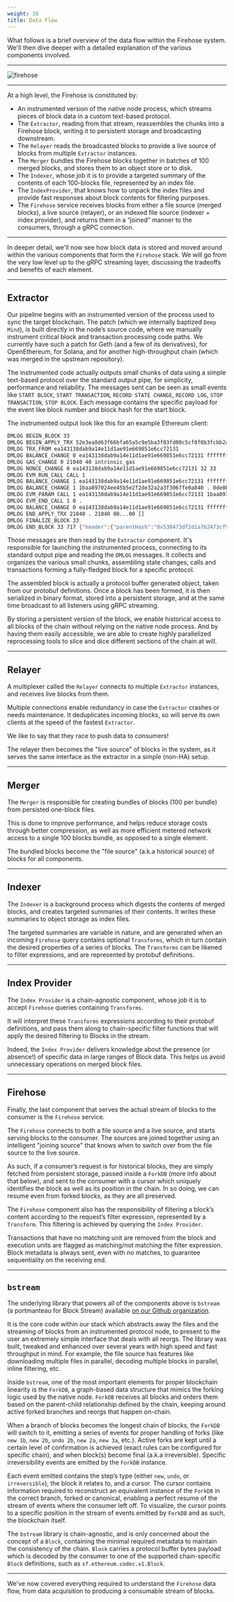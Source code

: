 ```yaml
---
weight: 30
title: Data Flow
---
```


What follows is a brief overview of the data flow within the Firehose system. We'll then dive deeper 
with a detailed explanation of the various components involved.

---

![firehose](/drawings/firehose-architecture.svg)

---

At a high level, the Firehose is constituted by:

- An instrumented version of the native node process, which streams pieces of block data in a custom text-based protocol.
- The `Extractor`, reading from that stream, reassembles the chunks into a Firehose block, writing it to persistent storage and broadcasting downstream.
- The `Relayer` reads the broadcasted blocks to provide a live source of blocks from multiple `Extractor` instances.
- The `Merger` bundles the Firehose blocks together in batches of 100 merged blocks, and stores them to an object store or to disk.
- The `Indexer`, whose job it is to provide a targeted summary of the contents of each 100-blocks file, represented by an index file.
- The `IndexProvider`, that knows how to unpack the index files and provide fast responses about block contents for filtering purposes.
- The `Firehose` service receives blocks from either a file source (merged blocks), a live source (relayer), or an 
indexed file source (indexer + index provider), and returns them in a “joined” manner to the consumers, through a gRPC connection.

---

In deeper detail, we'll now see how block data is stored and moved around within the various components 
that form the `Firehose` stack. We will go from the very low level up to the gRPC streaming layer, 
discussing the tradeoffs and benefits of each element.

---

## Extractor

Our pipeline begins with an instrumented version of the process used to sync the target blockchain. 
The patch (which we internally baptized `Deep Mind`), is built directly in the node’s source code, where we manually 
instrument critical block and transaction processing code paths. We currently have such a patch for 
Geth (and a few of its derivatives), for OpenEthereum, for Solana, and for another high-throughput chain 
(which was merged in the upstream repository).

The instrumented code actually outputs small chunks of data using a simple text-based protocol over the standard 
output pipe, for simplicity, performance and reliability. The messages sent can be seen as small events like 
`START BLOCK`, `START TRANSACTION`, `RECORD STATE CHANGE`, `RECORD LOG`, `STOP TRANSACTION`, `STOP BLOCK`. 
Each message contains the specific payload for the event like block number and block hash for the start block.

The instrumented output look like this for an example Ethereum client:

```sh
DMLOG BEGIN_BLOCK 33
DMLOG BEGIN_APPLY_TRX 52e3ea8d63f66bfa65a5c9e5ba3f03fd80c5cf8f0b3fcbb2aa2ddb8328825141 1baa897024ee45b5e2f2de32a2a3f3067fe0a840 0de0b6b3a7640000 0bfa f219f658459a2533c5a5c918d95ba1e761fc84e6d35991a45ed8c5204bb5a61a 43ff7909bb4049c77bd72750d74498cfa3032c859e2cc0864d744876aeba3221 21040 01 32 .
DMLOG TRX_FROM ea143138dab9a14e11d1ae91e669851e6cc72131
DMLOG BALANCE_CHANGE 0 ea143138dab9a14e11d1ae91e669851e6cc72131 ffffffffffffffffffffffffffffffffffffffffffffffd65ddbe509d1bbf1 ffffffffffff        ffffffffffffffffffffffffffffffffffd65ddbe509d169c1 gas_buy
DMLOG GAS_CHANGE 0 21040 40 intrinsic_gas
DMLOG NONCE_CHANGE 0 ea143138dab9a14e11d1ae91e669851e6cc72131 32 33
DMLOG EVM_RUN_CALL CALL 1
DMLOG BALANCE_CHANGE 1 ea143138dab9a14e11d1ae91e669851e6cc72131 ffffffffffffffffffffffffffffffffffffffffffffffd65ddbe509d169c1 ffffffffffffffffffffffffffffffffffffffffffffffc87d2531626d69c1 transfer
DMLOG BALANCE_CHANGE 1 1baa897024ee45b5e2f2de32a2a3f3067fe0a840 . 0de0b6b3a7640000 transfer
DMLOG EVM_PARAM CALL 1 ea143138dab9a14e11d1ae91e669851e6cc72131 1baa897024ee45b5e2f2de32a2a3f3067fe0a840 0de0b6b3a7640000 40 .
DMLOG EVM_END_CALL 1 0 .
DMLOG BALANCE_CHANGE 0 ea143138dab9a14e11d1ae91e669851e6cc72131 ffffffffffffffffffffffffffffffffffffffffffffffc87d2531626d69c1 ffffffffffffffffffffffffffffffffffffffffffffffc87d2531626dbbf1 reward_transaction_fee
DMLOG END_APPLY_TRX 21040 . 21040 00...00 []
DMLOG FINALIZE_BLOCK 33
DMLOG END_BLOCK 33 717 {"header":{"parentHash":"0x538473df2d1a762473cf9f8f6c69e6526e3030f4c2450c8fa5f0df8ab18bf156","sha3Uncles":"0x1dcc4de8dec75d7aab85b567b6ccd41ad312451b948a7413f0a142fd40d49347","miner":"0x0000000000000000000000000000000000000000","stateRoot":"0xf7293dc5f7d868e03da71aa8ce8cf70cfe4e481ede1e8c37dabb723192acebb5","transactionsRoot":"0x8b89cee82fae3c1b51dccc5aa2d50d127ce265ed2de753000452f125b2921050","receiptsRoot":"0xa5d9213276fa6b513343456f2cad9c9dae28d7cd1c58df338695b747cb70327d","logsBloom":"0x00...00","difficulty":"0x2","number":"0x21","gasLimit":"0x59a5380","gasUsed":"0x5230","timestamp":"0x5ddfd179","extraData":"0xd983010908846765746888676f312e31332e318664617277696e000000000000e584572f63ccfbda7a871f6ad0bab9473001cb60597fa7693b7c103c0607d5ef3705d84f79e0a4cc9186c65f573b5b6e98011b3c26df20c368f99bcd7ab6d1d601","mixHash":"0x0000000000000000000000000000000000000000000000000000000000000000","nonce":"0x0000000000000000","hash":"0x38daac54143e832715197781503b5a6e8068065cc273b64f65ea10d1ec5ee41d"},"uncles":[]}
```

Those messages are then read by the `Extractor` component. It's responsible for launching the instrumented process, 
connecting to its standard output pipe and reading the `DMLOG` messages. It collects and organizes the various 
small chunks, assembling state changes, calls and transactions forming a fully-fledged block for a specific protocol. 

The assembled block is actually a protocol buffer generated object, taken from our protobuf definitions. 
Once a block has been formed, it is then serialized in binary format, stored into a persistent storage, and 
at the same time broadcast to all listeners using gRPC streaming. 

By storing a persistent version of the block, we enable historical access to all blocks of the chain without 
relying on the native node process. And by having them easily accessible, we are able to create highly parallelized 
reprocessing tools to slice and dice different sections of the chain at will.

---

## Relayer

A multiplexer called the `Relayer` connects to multiple `Extractor` instances, and receives live blocks from them.

Multiple connections enable redundancy in case the `Extractor` crashes or needs maintenance.
It deduplicates incoming blocks, so will serve its own clients at the speed of the fastest `Extractor`.

We like to say that they race to push data to consumers!

The relayer then becomes the "live source" of blocks in the system, as it serves the same interface as the extractor in a simple (non-HA) setup.

---

## Merger

The `Merger` is responsible for creating bundles of blocks (100 per bundle) from persisted one-block files. 

This is done to improve performance, and helps reduce storage costs through better compression, as well as more 
efficient metered network access to a single 100 blocks bundle, as opposed to a single element. 

The bundled blocks become the "file source" (a.k.a historical source) of blocks for all components.

---

## Indexer

The `Indexer` is a background process which digests the contents of merged blocks, and creates targeted summaries 
of their contents. It writes these summaries to object storage as index files.

The targeted summaries are variable in nature, and are generated when an incoming `Firehose` query contains optional
`Transforms`, which in turn contain the desired properties of a series of blocks. The `Transforms` can be likened to 
filter expressions, and are represented by protobuf definitions.

---

## Index Provider

The `Index Provider` is a chain-agnostic component, whose job it is to accept `Firehose` queries containing `Transforms`.

It will interpret these `Transforms` expressions according to their protobuf definitions, and pass them along 
to chain-specific filter functions that will apply the desired filtering to Blocks in the stream.

Indeed, the `Index Provider` delivers knowledge about the presence (or absence!) of specific data in large ranges
of Block data. This helps us avoid unnecessary operations on merged block files.

---

## Firehose

Finally, the last component that serves the actual stream of blocks to the consumer is the `Firehose` service. 

The `Firehose` connects to both a file source and a live source, and starts serving blocks to the consumer. 
The sources are joined together using an intelligent "joining source" that knows when to switch over from the file source 
to the live source. 

As such, if a consumer’s request is for historical blocks, they are simply fetched from persistent storage, 
passed inside a `ForkDB` (more info about that below), and sent to the consumer with a cursor which uniquely identifies 
the block as well as its position in the chain. In so doing, we can resume even from forked blocks, as they are all preserved.

The `Firehose` component also has the responsibility of filtering a block’s content according to the request’s 
filter expression, represented by a `Transform`. This filtering is achieved by querying the `Index Provider`.

Transactions that have no matching unit are removed from the block and execution units are flagged as matching/not 
matching the filter expression. Block metadata is always sent, even with no matches, to guarantee sequentiality 
on the receiving end.

---

## `bstream`

The underlying library that powers all of the components above is `bstream` (a portmanteau for Block Stream) 
available [on our Github organization](https://github.com/dfuse-io/bstream/blob/develop/README.md). 

It is the core code within our stack which abstracts away the files and the streaming of blocks from 
an instrumented protocol node, to present to the user an extremely simple interface that deals with all reorgs. 
The library was built, tweaked and enhanced over several years with high speed and fast throughput in mind. 
For example, the file source has features like downloading multiple files in parallel, decoding multiple blocks in 
parallel, inline filtering, etc.

Inside `bstream`, one of the most important elements for proper blockchain linearity is the `ForkDB`, a graph-based 
data structure that mimics the forking logic used by the native node. `ForkDB` receives all blocks and orders them 
based on the parent-child relationship defined by the chain, keeping around active forked branches and reorgs that 
happen on-chain. 

When a branch of blocks becomes the longest chain of blocks, the `ForkDB` will switch to it, emitting a series of 
events for proper handling of forks (like `new 1b`, `new 2b`, `undo 2b`, `new 2a`, `new 3a`, etc.). Active forks are 
kept until a certain level of confirmation is achieved (exact rules can be configured for specific chain), and 
when block(s) become final (a.k.a irreversible). Specific irreversibility events are emitted by the `ForkDB` instance.

Each event emitted contains the step’s type (either `new`, `undo`, or `irreversible`), the block it relates to, 
and a cursor. The cursor contains information required to reconstruct an equivalent instance of the `ForkDB` 
in the correct branch, forked or canonical, enabling a perfect resume of the stream of events where the 
consumer left off. To visualize, the cursor points to a specific position in the stream of events emitted by `ForkDB` 
and as such, the blockchain itself.

The `bstream` library is chain-agnostic, and is only concerned about the concept of a `Block`, containing the minimal 
required metadata to maintain the consistency of the chain. `Block` carries a protocol buffer bytes payload which is 
decoded by the consumer to one of the supported chain-specific `Block` definitions, such as `sf.ethereum.codec.v1.Block`.

---

We've now covered everything required to understand the `Firehose` data flow, from data acquisition to producing 
a consumable stream of blocks.
